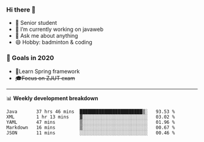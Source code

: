 

### Hi there 🐏

- 🌱 Senior student
- 🔭 I’m currently working on javaweb
- 💬 Ask me about anything
- 😄 Hobby: badminton & coding

### 🚀 Goals in 2020
+ 🍃Learn Spring framework
+ ~~🎓Focus on ZJUT exam~~
-------

📊 **Weekly development breakdown**
<!--START_SECTION:waka-->
```text
Java       37 hrs 46 mins  ███████████████████████▒░   93.53 % 
XML        1 hr 13 mins    ▓░░░░░░░░░░░░░░░░░░░░░░░░   03.02 % 
YAML       47 mins         ▒░░░░░░░░░░░░░░░░░░░░░░░░   01.96 % 
Markdown   16 mins         ▒░░░░░░░░░░░░░░░░░░░░░░░░   00.67 % 
JSON       11 mins         ░░░░░░░░░░░░░░░░░░░░░░░░░   00.46 % 
```
<!--END_SECTION:waka-->
